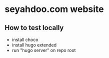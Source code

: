 # seyahdoo.com website

## How to test locally
- install choco
- install hugo extended
- run "hugo server" on repo root

